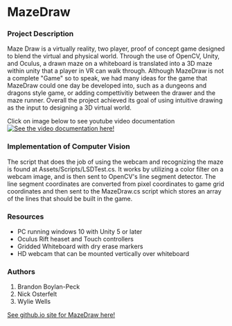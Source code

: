 # MazeDraw

### Project Description 
Maze Draw is a virtually reality, two player, proof of concept game designed to blend the virtual and physical world. Through the use of OpenCV, Unity, and Oculus, a drawn maze on a whiteboard is translated into a 3D maze within unity that a player in VR can walk through. Although MazeDraw is not a complete "Game" so to speak, we had many ideas for the game that MazeDraw could one day be developed into, such as a dungeons and dragons style game, or adding compettivitiy between the drawer and the maze runner. Overall the project achieved its goal of using intuitive drawing as the input to designing a 3D virtual world.

Click on image below to see youtube video documentation
[![See the video documentation here!](https://img.youtube.com/vi/S9dH5GWhVRM/0.jpg)](https://www.youtube.com/watch?v=S9dH5GWhVRM)


### Implementation of Computer Vision

The script that does the job of using the webcam and recognizing the maze is found at Assets/Scripts/LSDTest.cs. It works by utilizing a color filter on a webcam image, and is then sent to OpenCV's line segment detector. The line segment coordinates are converted from pixel coordinates to game grid coordinates and then sent to the MazeDraw.cs script which stores an array of the lines that should be built in the game.

### Resources

* PC running windows 10 with Unity 5 or later
* Oculus Rift heaset and Touch controllers
* Gridded Whiteboard with dry erase markers
* HD webcam that can be mounted vertically over whiteboard


### Authors

1.  Brandon Boylan-Peck
2.  Nick Osterfelt
3.  Wylie Wells

[See github.io site for MazeDraw here!](https://nickosterfelt.github.io/MazeDraw/)
